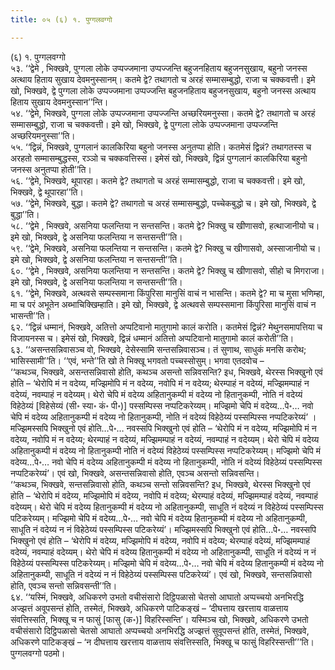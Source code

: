 ```yaml
---
title: ०५ (६) १. पुग्गलवग्गो

---
```

(६) १. पुग्गलवग्गो  
५३. ‘‘द्वेमे , भिक्खवे, पुग्गला लोके उप्पज्जमाना उप्पज्जन्ति बहुजनहिताय बहुजनसुखाय, बहुनो जनस्स अत्थाय हिताय सुखाय देवमनुस्सानम्। कतमे द्वे? तथागतो च अरहं सम्मासम्बुद्धो, राजा च चक्कवत्ती। इमे खो, भिक्खवे, द्वे पुग्गला लोके उप्पज्जमाना उप्पज्जन्ति बहुजनहिताय बहुजनसुखाय, बहुनो जनस्स अत्थाय हिताय सुखाय देवमनुस्सान’’न्ति।  
५४. ‘‘द्वेमे, भिक्खवे, पुग्गला लोके उप्पज्जमाना उप्पज्जन्ति अच्छरियमनुस्सा। कतमे द्वे? तथागतो च अरहं सम्मासम्बुद्धो, राजा च चक्कवत्ती। इमे खो, भिक्खवे, द्वे पुग्गला लोके उप्पज्जमाना उप्पज्जन्ति अच्छरियमनुस्सा’’ति।  
५५. ‘‘द्विन्नं, भिक्खवे, पुग्गलानं कालकिरिया बहुनो जनस्स अनुतप्पा होति। कतमेसं द्विन्नं? तथागतस्स च अरहतो सम्मासम्बुद्धस्स, रञ्ञो च चक्कवत्तिस्स। इमेसं खो, भिक्खवे, द्विन्नं पुग्गलानं कालकिरिया बहुनो जनस्स अनुतप्पा होती’’ति।  
५६. ‘‘द्वेमे, भिक्खवे, थूपारहा। कतमे द्वे? तथागतो च अरहं सम्मासम्बुद्धो, राजा च चक्कवत्ती। इमे खो, भिक्खवे, द्वे थूपारहा’’ति।  
५७. ‘‘द्वेमे, भिक्खवे, बुद्धा। कतमे द्वे? तथागतो च अरहं सम्मासम्बुद्धो, पच्चेकबुद्धो च। इमे खो, भिक्खवे, द्वे बुद्धा’’ति।  
५८. ‘‘द्वेमे , भिक्खवे, असनिया फलन्तिया न सन्तसन्ति। कतमे द्वे? भिक्खु च खीणासवो, हत्थाजानीयो च। इमे खो, भिक्खवे, द्वे असनिया फलन्तिया न सन्तसन्ती’’ति।  
५९. ‘‘द्वेमे, भिक्खवे, असनिया फलन्तिया न सन्तसन्ति। कतमे द्वे? भिक्खु च खीणासवो, अस्साजानीयो च। इमे खो, भिक्खवे, द्वे असनिया फलन्तिया न सन्तसन्ती’’ति।  
६०. ‘‘द्वेमे , भिक्खवे, असनिया फलन्तिया न सन्तसन्ति। कतमे द्वे? भिक्खु च खीणासवो, सीहो च मिगराजा। इमे खो, भिक्खवे, द्वे असनिया फलन्तिया न सन्तसन्ती’’ति।  
६१. ‘‘द्वेमे, भिक्खवे, अत्थवसे सम्पस्समाना किंपुरिसा मानुसिं वाचं न भासन्ति। कतमे द्वे? मा च मुसा भणिम्हा, मा च परं अभूतेन अब्भाचिक्खिम्हाति। इमे खो, भिक्खवे, द्वे अत्थवसे सम्पस्समाना किंपुरिसा मानुसिं वाचं न भासन्ती’’ति।  
६२. ‘‘द्विन्नं धम्मानं, भिक्खवे, अतित्तो अप्पटिवानो मातुगामो कालं करोति। कतमेसं द्विन्नं? मेथुनसमापत्तिया च विजायनस्स च। इमेसं खो, भिक्खवे, द्विन्नं धम्मानं अतित्तो अप्पटिवानो मातुगामो कालं करोती’’ति।  
६३. ‘‘असन्तसन्निवासञ्च वो, भिक्खवे, देसेस्सामि सन्तसन्निवासञ्च। तं सुणाथ, साधुकं मनसि करोथ; भासिस्सामी’’ति। ‘‘एवं, भन्ते’’ति खो ते भिक्खू भगवतो पच्चस्सोसुम्। भगवा एतदवोच –  
‘‘कथञ्च, भिक्खवे, असन्तसन्निवासो होति, कथञ्च असन्तो सन्निवसन्ति? इध, भिक्खवे, थेरस्स भिक्खुनो एवं होति – ‘थेरोपि मं न वदेय्य, मज्झिमोपि मं न वदेय्य, नवोपि मं न वदेय्य; थेरम्पाहं न वदेय्यं, मज्झिमम्पाहं न वदेय्यं, नवम्पाहं न वदेय्यम्। थेरो चेपि मं वदेय्य अहितानुकम्पी मं वदेय्य नो हितानुकम्पी, नोति नं वदेय्यं विहेठेय्यं [विहेसेय्यं (सी॰ स्या॰ कं॰ पी॰)] पस्सम्पिस्स नप्पटिकरेय्यम्। मज्झिमो चेपि मं वदेय्य…पे॰… नवो चेपि मं वदेय्य अहितानुकम्पी मं वदेय्य नो हितानुकम्पी, नोति नं वदेय्यं विहेठेय्यं पस्सम्पिस्स नप्पटिकरेय्यं’ । मज्झिमस्सपि भिक्खुनो एवं होति…पे॰… नवस्सपि भिक्खुनो एवं होति – ‘थेरोपि मं न वदेय्य, मज्झिमोपि मं न वदेय्य, नवोपि मं न वदेय्य; थेरम्पाहं न वदेय्यं, मज्झिमम्पाहं न वदेय्यं, नवम्पाहं न वदेय्यम्। थेरो चेपि मं वदेय्य अहितानुकम्पी मं वदेय्य नो हितानुकम्पी नोति नं वदेय्यं विहेठेय्यं पस्सम्पिस्स नप्पटिकरेय्यम्। मज्झिमो चेपि मं वदेय्य…पे॰… नवो चेपि मं वदेय्य अहितानुकम्पी मं वदेय्य नो हितानुकम्पी, नोति नं वदेय्यं विहेठेय्यं पस्सम्पिस्स नप्पटिकरेय्यं’। एवं खो, भिक्खवे, असन्तसन्निवासो होति, एवञ्च असन्तो सन्निवसन्ति।  
‘‘कथञ्च, भिक्खवे, सन्तसन्निवासो होति, कथञ्च सन्तो सन्निवसन्ति? इध, भिक्खवे, थेरस्स भिक्खुनो एवं होति – ‘थेरोपि मं वदेय्य, मज्झिमोपि मं वदेय्य, नवोपि मं वदेय्य; थेरम्पाहं वदेय्यं, मज्झिमम्पाहं वदेय्यं, नवम्पाहं वदेय्यम्। थेरो चेपि मं वदेय्य हितानुकम्पी मं वदेय्य नो अहितानुकम्पी, साधूति नं वदेय्यं न विहेठेय्यं पस्सम्पिस्स पटिकरेय्यम्। मज्झिमो चेपि मं वदेय्य…पे॰… नवो चेपि मं वदेय्य हितानुकम्पी मं वदेय्य नो अहितानुकम्पी, साधूति नं वदेय्यं न नं विहेठेय्यं पस्सम्पिस्स पटिकरेय्यं’। मज्झिमस्सपि भिक्खुनो एवं होति…पे॰… नवस्सपि भिक्खुनो एवं होति – ‘थेरोपि मं वदेय्य, मज्झिमोपि मं वदेय्य, नवोपि मं वदेय्य; थेरम्पाहं वदेय्यं, मज्झिमम्पाहं वदेय्यं, नवम्पाहं वदेय्यम्। थेरो चेपि मं वदेय्य हितानुकम्पी मं वदेय्य नो अहितानुकम्पी, साधूति नं वदेय्यं न नं विहेठेय्यं पस्सम्पिस्स पटिकरेय्यम्। मज्झिमो चेपि मं वदेय्य…पे॰… नवो चेपि मं वदेय्य हितानुकम्पी मं वदेय्य नो अहितानुकम्पी, साधूति नं वदेय्यं न नं विहेठेय्यं पस्सम्पिस्स पटिकरेय्यं’। एवं खो, भिक्खवे, सन्तसन्निवासो होति, एवञ्च सन्तो सन्निवसन्ती’’ति।  
६४. ‘‘यस्मिं, भिक्खवे, अधिकरणे उभतो वचीसंसारो दिट्ठिपळासो चेतसो आघातो अप्पच्चयो अनभिरद्धि अज्झत्तं अवूपसन्तं होति, तस्मेतं, भिक्खवे, अधिकरणे पाटिकङ्खं – ‘दीघत्ताय खरत्ताय वाळत्ताय संवत्तिस्सति, भिक्खू च न फासुं [फासु (क॰)] विहरिस्सन्ति’। यस्मिञ्च खो, भिक्खवे, अधिकरणे उभतो वचीसंसारो दिट्ठिपळासो चेतसो आघातो अप्पच्चयो अनभिरद्धि अज्झत्तं सुवूपसन्तं होति, तस्मेतं, भिक्खवे, अधिकरणे पाटिकङ्खं – ‘न दीघत्ताय खरत्ताय वाळत्ताय संवत्तिस्सति, भिक्खू च फासुं विहरिस्सन्ती’’’ति।  
पुग्गलवग्गो पठमो।  